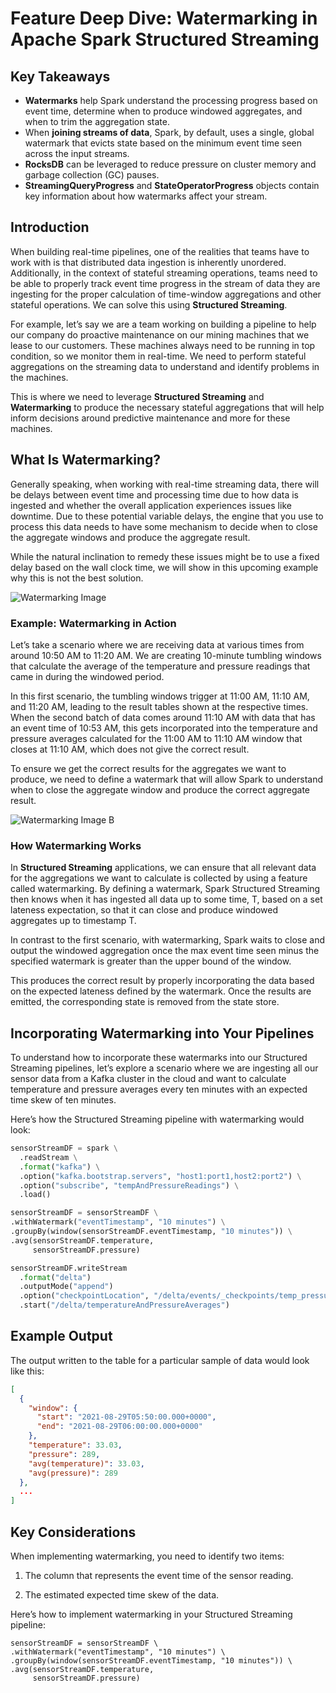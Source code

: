 # Feature Deep Dive: Watermarking in Apache Spark Structured Streaming

## Key Takeaways
- **Watermarks** help Spark understand the processing progress based on event time, determine when to produce windowed aggregates, and when to trim the aggregation state.
- When **joining streams of data**, Spark, by default, uses a single, global watermark that evicts state based on the minimum event time seen across the input streams.
- **RocksDB** can be leveraged to reduce pressure on cluster memory and garbage collection (GC) pauses.
- **StreamingQueryProgress** and **StateOperatorProgress** objects contain key information about how watermarks affect your stream.

## Introduction
When building real-time pipelines, one of the realities that teams have to work with is that distributed data ingestion is inherently unordered. Additionally, in the context of stateful streaming operations, teams need to be able to properly track event time progress in the stream of data they are ingesting for the proper calculation of time-window aggregations and other stateful operations. We can solve this using **Structured Streaming**.

For example, let’s say we are a team working on building a pipeline to help our company do proactive maintenance on our mining machines that we lease to our customers. These machines always need to be running in top condition, so we monitor them in real-time. We need to perform stateful aggregations on the streaming data to understand and identify problems in the machines.

This is where we need to leverage **Structured Streaming** and **Watermarking** to produce the necessary stateful aggregations that will help inform decisions around predictive maintenance and more for these machines.

## What Is Watermarking?
Generally speaking, when working with real-time streaming data, there will be delays between event time and processing time due to how data is ingested and whether the overall application experiences issues like downtime. Due to these potential variable delays, the engine that you use to process this data needs to have some mechanism to decide when to close the aggregate windows and produce the aggregate result.

While the natural inclination to remedy these issues might be to use a fixed delay based on the wall clock time, we will show in this upcoming example why this is not the best solution.

![Watermarking Image](https://github.com/your-username/your-repo-name/blob/main/WaterMarking/Assests/water_marking.png)



### Example: Watermarking in Action
Let’s take a scenario where we are receiving data at various times from around 10:50 AM to 11:20 AM. We are creating 10-minute tumbling windows that calculate the average of the temperature and pressure readings that came in during the windowed period.

In this first scenario, the tumbling windows trigger at 11:00 AM, 11:10 AM, and 11:20 AM, leading to the result tables shown at the respective times. When the second batch of data comes around 11:10 AM with data that has an event time of 10:53 AM, this gets incorporated into the temperature and pressure averages calculated for the 11:00 AM to 11:10 AM window that closes at 11:10 AM, which does not give the correct result.

To ensure we get the correct results for the aggregates we want to produce, we need to define a watermark that will allow Spark to understand when to close the aggregate window and produce the correct aggregate result.

![Watermarking Image B](https://github.com/your-username/your-repo-name/blob/main/WaterMarking/Assests/water_marking_b.png)

### How Watermarking Works
In **Structured Streaming** applications, we can ensure that all relevant data for the aggregations we want to calculate is collected by using a feature called watermarking. By defining a watermark, Spark Structured Streaming then knows when it has ingested all data up to some time, T, based on a set lateness expectation, so that it can close and produce windowed aggregates up to timestamp T.

In contrast to the first scenario, with watermarking, Spark waits to close and output the windowed aggregation once the max event time seen minus the specified watermark is greater than the upper bound of the window.

This produces the correct result by properly incorporating the data based on the expected lateness defined by the watermark. Once the results are emitted, the corresponding state is removed from the state store.

## Incorporating Watermarking into Your Pipelines
To understand how to incorporate these watermarks into our Structured Streaming pipelines, let’s explore a scenario where we are ingesting all our sensor data from a Kafka cluster in the cloud and want to calculate temperature and pressure averages every ten minutes with an expected time skew of ten minutes.

Here’s how the Structured Streaming pipeline with watermarking would look:

```python
sensorStreamDF = spark \
  .readStream \
  .format("kafka") \
  .option("kafka.bootstrap.servers", "host1:port1,host2:port2") \
  .option("subscribe", "tempAndPressureReadings") \
  .load()

sensorStreamDF = sensorStreamDF \
.withWatermark("eventTimestamp", "10 minutes") \
.groupBy(window(sensorStreamDF.eventTimestamp, "10 minutes")) \
.avg(sensorStreamDF.temperature,
     sensorStreamDF.pressure)

sensorStreamDF.writeStream
  .format("delta")
  .outputMode("append")
  .option("checkpointLocation", "/delta/events/_checkpoints/temp_pressure_job/")
  .start("/delta/temperatureAndPressureAverages")
```

## Example Output
The output written to the table for a particular sample of data would look like this:

```json
[
  {
    "window": {
      "start": "2021-08-29T05:50:00.000+0000",
      "end": "2021-08-29T06:00:00.000+0000"
    },
    "temperature": 33.03,
    "pressure": 289,
    "avg(temperature)": 33.03,
    "avg(pressure)": 289
  },
  ...
]
```

## Key Considerations
When implementing watermarking, you need to identify two items:

1. The column that represents the event time of the sensor reading.

2. The estimated expected time skew of the data.

Here’s how to implement watermarking in your Structured Streaming pipeline:

```
sensorStreamDF = sensorStreamDF \
.withWatermark("eventTimestamp", "10 minutes") \
.groupBy(window(sensorStreamDF.eventTimestamp, "10 minutes")) \
.avg(sensorStreamDF.temperature,
     sensorStreamDF.pressure)
```
